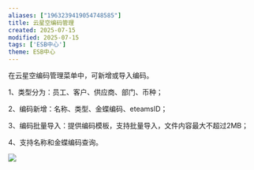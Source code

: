 ```yaml
---
aliases: ["1963239419054748585"]
title: 云星空编码管理
created: 2025-07-15
modified: 2025-07-15
tags: ['ESB中心']
theme: ESB中心
---
```


在云星空编码管理菜单中，可新增或导入编码。

1、类型分为：员工、客户、供应商、部门、币种；

2、编码新增：名称、类型、金蝶编码、eteamsID；

3、编码批量导入：提供编码模板，支持批量导入，文件内容最大不超过2MB；

4、支持名称和金蝶编码查询。

![](14ad1b8f0c37714d3e35daa5ec448970.jpg)